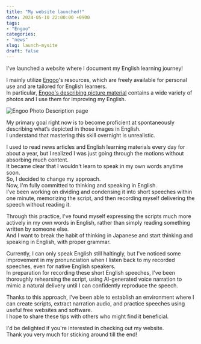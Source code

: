```yaml
---
title: "My website launched!"
date: 2024-05-10 22:00:00 +0900
tags:
- "Engoo"
categories:
- "news"
slug: launch-mysite
draft: false
---
```


I've launched a website where I document my English learning journey!

I mainly utilize [Engoo](https://engoo.com/app/materials/en)'s resources, which are freely available for personal use and are tailored for English learners.   
In particular, [Engoo's describing picture material](https://engoo.com/app/materials/describing-pictures/P_HriMOnEeifo0O-yMP42w) contains a wide variety of photos and I use them for improving my English.

![Engoo Photo Description page](/docsy/imgs/2024-05-10-Engoo-PhotoDescription.png)

My primary goal right now is to become proficient at spontaneously describing what’s depicted in those images in English.  
I understand that mastering this skill overnight is unrealistic.

I used to read news articles and English learning materials every day for about a year, but I realized I was just going through the motions without absorbing much content.   
It became clear that I wouldn't learn to speak in my own words anytime soon.   
So, I decided to change my approach.  
Now, I'm fully committed to thinking and speaking in English.  
I’ve been working on dividing and condensing it into short speeches within one minute, memorizing the script, and then recording myself delivering the speech without reading it.

Through this practice, I've found myself expressing the scripts much more actively in my own words in English, rather than simply reading something written by someone else.  
And I want to break the habit of thinking in Japanese and start thinking and speaking in English, with proper grammar.

Currently, I can only speak English still haltingly, but I've noticed some improvement in my pronunciation when I listen back to my recorded speeches, even for native English speakers.  
In preparation for recording these short English speeches, I’ve been thoroughly rehearsing the script, using AI-generated voice narration to mimic a natural delivery until I can confidently reproduce the speech.

Thanks to this approach, I’ve been able to establish an environment where I can create scripts, extract narration audio, and practice speeches using useful free websites and software.  
I hope to share these tips with others who might find it beneficial.

I'd be delighted if you're interested in checking out my website.  
Thank you very much for sticking around till the end!

